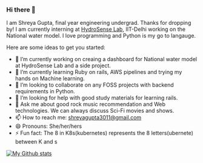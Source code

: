 ### Hi there 👋

I am Shreya Gupta, final year engineering undergrad. Thanks for dropping by! I am currently interning at [HydroSense Lab](https://github.com/hydrosenselab), IIT-Delhi working on the National water model. I love programming and Python is my go to langauge. 

Here are some ideas to get you started:

- 🔭 I’m currently working on creaing a dashboard for National water model at HydroSense Lab and a side project. 
- 🌱 I’m currently learning Ruby on rails, AWS pipelines and trying my hands on Machine learning. 
- 👯 I’m looking to collaborate on any FOSS projects with backend requirements in Python.
- 🤔 I’m looking for help with good study materials for learning rails. 
- 💬 Ask me about good rock music recommendation and Web technologies. We can always discuss Sci-Fi movies and shows. 
- 📫 How to reach me: shreyagupta3011@gmail.com
- 😄 Pronouns: She/her/hers
- ⚡ Fun fact: The 8 in K8s(kubernetes) represents the 8 letters(ubernete) between K and s

[![My Github stats](https://github-readme-stats.vercel.app/api?username=shreyagupta30&show_icons=true)](https://github.com/shreyagupta30/github-readme-stats)
